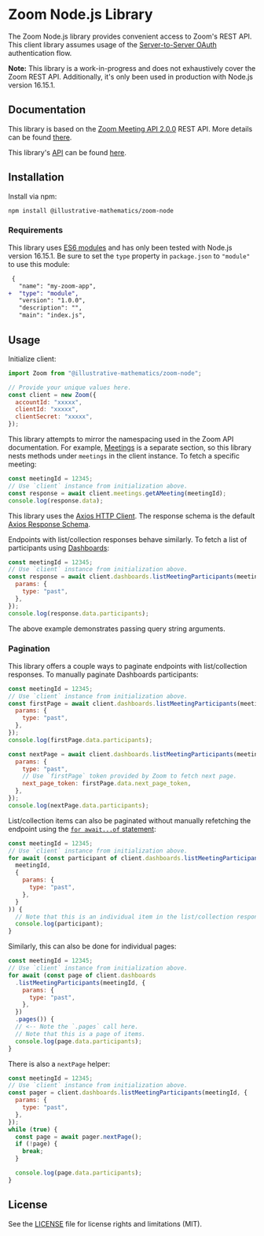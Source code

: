# Zoom Node.js Library

The Zoom Node.js library provides convenient access to Zoom's REST API.
This client library assumes usage of the [Server-to-Server OAuth](https://marketplace.zoom.us/docs/guides/build/server-to-server-oauth-app/)
authentication flow.

**Note:** This library is a work-in-progress and does not exhaustively
cover the Zoom REST API. Additionally, it's only been used in
production with Node.js version 16.15.1.

## Documentation

This library is based on the [Zoom Meeting API 2.0.0](https://marketplace.zoom.us/docs/api-reference/zoom-api/methods/#overview)
REST API. More details can be found [there](https://marketplace.zoom.us/docs/api-reference/zoom-api/methods/#overview).

This library's [API](api.md) can be found [here](api.md).

## Installation

Install via npm:

```shell
npm install @illustrative-mathematics/zoom-node
```

### Requirements

This library uses [ES6 modules](https://developer.mozilla.org/en-US/docs/Web/JavaScript/Guide/Modules)
and has only been tested with Node.js version 16.15.1. Be sure to set the
`type` property in `package.json` to `"module"` to use this module:

```diff
 {
   "name": "my-zoom-app",
+  "type": "module",
   "version": "1.0.0",
   "description": "",
   "main": "index.js",
```

## Usage

Initialize client:

```js
import Zoom from "@illustrative-mathematics/zoom-node";

// Provide your unique values here.
const client = new Zoom({
  accountId: "xxxxx",
  clientId: "xxxxx",
  clientSecret: "xxxxx",
});
```

This library attempts to mirror the namespacing used in the Zoom API
documentation. For example, [Meetings](https://marketplace.zoom.us/docs/api-reference/zoom-api/methods/#tag/Meetings)
is a separate section, so this library nests methods under `meetings` in
the client instance. To fetch a specific meeting:

```js
const meetingId = 12345;
// Use `client` instance from initialization above.
const response = await client.meetings.getAMeeting(meetingId);
console.log(response.data);
```

This library uses the [Axios HTTP Client](https://axios-http.com/). The
response schema is the default [Axios Response Schema](https://axios-http.com/docs/res_schema).

Endpoints with list/collection responses behave similarly. To fetch a list
of participants using [Dashboards](https://marketplace.zoom.us/docs/api-reference/zoom-api/methods/#tag/Dashboards):

```js
const meetingId = 12345;
// Use `client` instance from initialization above.
const response = await client.dashboards.listMeetingParticipants(meetingId, {
  params: {
    type: "past",
  },
});
console.log(response.data.participants);
```

The above example demonstrates passing query string arguments.

### Pagination

This library offers a couple ways to paginate endpoints with
list/collection responses. To manually paginate Dashboards
participants:

```js
const meetingId = 12345;
// Use `client` instance from initialization above.
const firstPage = await client.dashboards.listMeetingParticipants(meetingId, {
  params: {
    type: "past",
  },
});
console.log(firstPage.data.participants);

const nextPage = await client.dashboards.listMeetingParticipants(meetingId, {
  params: {
    type: "past",
    // Use `firstPage` token provided by Zoom to fetch next page.
    next_page_token: firstPage.data.next_page_token,
  },
});
console.log(nextPage.data.participants);
```

List/collection items can also be paginated without manually refetching
the endpoint using the [`for await...of` statement](https://developer.mozilla.org/en-US/docs/Web/JavaScript/Reference/Statements/for-await...of):

```js
const meetingId = 12345;
// Use `client` instance from initialization above.
for await (const participant of client.dashboards.listMeetingParticipants(
  meetingId,
  {
    params: {
      type: "past",
    },
  }
)) {
  // Note that this is an individual item in the list/collection response.
  console.log(participant);
}
```

Similarly, this can also be done for individual pages:

```js
const meetingId = 12345;
// Use `client` instance from initialization above.
for await (const page of client.dashboards
  .listMeetingParticipants(meetingId, {
    params: {
      type: "past",
    },
  })
  .pages()) {
  // <-- Note the `.pages` call here.
  // Note that this is a page of items.
  console.log(page.data.participants);
}
```

There is also a `nextPage` helper:

```js
const meetingId = 12345;
// Use `client` instance from initialization above.
const pager = client.dashboards.listMeetingParticipants(meetingId, {
  params: {
    type: "past",
  },
});
while (true) {
  const page = await pager.nextPage();
  if (!page) {
    break;
  }

  console.log(page.data.participants);
}
```

## License

See the [LICENSE](LICENSE.md) file for license rights and limitations (MIT).
